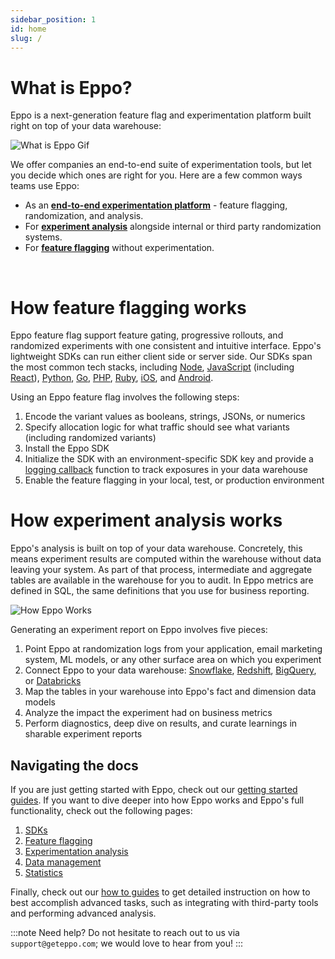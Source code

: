 ```yaml
---
sidebar_position: 1
id: home
slug: /
---
```


# What is Eppo?

Eppo is a next-generation feature flag and experimentation platform built right on top of your data warehouse:

![What is Eppo Gif](/img/building-experiments/what-is-eppo.gif)

We offer companies an end-to-end suite of experimentation tools, but let you decide which ones are right for you. Here are a few common ways teams use Eppo:

- As an [**end-to-end experimentation platform**](/quick-starts) - feature flagging, randomization, and analysis.
- For [**experiment analysis**](/experiment-quickstart) alongside internal or third party randomization systems.
- For [**feature flagging**](/feature-flagging) without experimentation.

<br />

# How feature flagging works

Eppo feature flag support feature gating, progressive rollouts, and randomized experiments with one consistent and intuitive interface. Eppo's lightweight SDKs can run either client side or server side. Our SDKs span the most common tech stacks, including [Node](/sdks/server-sdks/node), [JavaScript](/sdks/client-sdks/javascript) (including [React](/sdks/client-sdks/javascript#usage-in-react)), [Python](sdks/server-sdks/python), [Go](sdks/server-sdks/go), [PHP](sdks/server-sdks/php), [Ruby](sdks/server-sdks/ruby), [iOS](/sdks/client-sdks/ios), and [Android](/sdks/client-sdks/android).

Using an Eppo feature flag involves the following steps:
1. Encode the variant values as booleans, strings, JSONs, or numerics
2. Specify allocation logic for what traffic should see what variants (including randomized variants)
3. Install the Eppo SDK 
4. Initialize the SDK with an environment-specific SDK key and provide a [logging callback](/sdks/event-logging/) function to track exposures in your data warehouse
5. Enable the feature flagging in your local, test, or production environment

# How experiment analysis works

Eppo's analysis is built on top of your data warehouse. Concretely, this means experiment results are computed within the warehouse without data leaving your system. As part of that process, intermediate and aggregate tables are available in the warehouse for you to audit. In Eppo metrics are defined in SQL, the same definitions that you use for business reporting.

![How Eppo Works](/img/building-experiments/how-eppo-works.png)

Generating an experiment report on Eppo involves five pieces:

1. Point Eppo at randomization logs from your application, email marketing system, ML models, or any other surface area on which you experiment
2. Connect Eppo to your data warehouse: [Snowflake](/data-management/connecting-dwh/snowflake), [Redshift](/data-management/connecting-dwh/redshift), [BigQuery](/data-management/connecting-dwh/bigquery), or [Databricks](/data-management/connecting-dwh/databricks)
3. Map the tables in your warehouse into Eppo's fact and dimension data models
4. Analyze the impact the experiment had on business metrics
5. Perform diagnostics, deep dive on results, and curate learnings in sharable experiment reports

## Navigating the docs

If you are just getting started with Eppo, check out our [getting started guides](/quick-starts). If you want to dive deeper into how Eppo works and Eppo's full functionality, check out the following pages:

1. [SDKs](/sdks)
2. [Feature flagging](/feature-flagging)
3. [Experimentation analysis](/experiment-analysis)
4. [Data management](/data-management)
5. [Statistics](/statistics)

Finally, check out our [how to guides](/guides/) to get detailed instruction on how to best accomplish advanced tasks, such as integrating with third-party tools and performing advanced analysis.


:::note
Need help? Do not hesitate to reach out to us via `support@geteppo.com`; we would love to hear from you!
:::